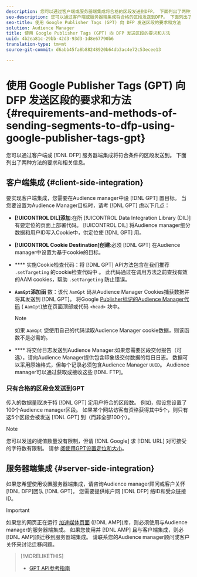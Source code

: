 ```yaml
---
description: 您可以通过客户端或服务器端集成将合格的区段发送到DFP。 下面列出了两种方法的要求和相关信息。
seo-description: 您可以通过客户端或服务器端集成将合格的区段发送到DFP。 下面列出了两种方法的要求和相关信息。
seo-title: 使用 Google Publisher Tags (GPT) 向 DFP 发送区段的要求和方法
solution: Audience Manager
title: 使用 Google Publisher Tags (GPT) 向 DFP 发送区段的要求和方法
uuid: 4b2ea81c-29bb-42d3-93d3-1d8e67790b6
translation-type: tm+mt
source-git-commit: d6abb45fa8b88248920b64db3ac4e72c53ecee13

---
```



# 使用 Google Publisher Tags (GPT) 向 DFP 发送区段的要求和方法{#requirements-and-methods-of-sending-segments-to-dfp-using-google-publisher-tags-gpt}

您可以通过客户端或 [!DNL DFP] 服务器端集成将符合条件的区段发送到。 下面列出了两种方法的要求和相关信息。

## 客户端集成 {#client-side-integration}

要实现客户端集成，您需要在Audience manager中设 [!DNL GPT] 置目标。 当您要设置为Audience Manager目标时，请考 [!DNL GPT] 虑以下几点：

* **[!UICONTROL DIL]添加**:在所 [!UICONTROL Data Integration Library (DIL)] 有要定位的页面上部署代码。 [!UICONTROL DIL] 将Audience manager细分数据和用户ID写入Cookie中，供定位使 [!DNL GPT] 用。

* **[!UICONTROL Cookie Destination]创建**:必须 [!DNL GPT] 在Audience manager中设置为基于cookie的目标。

* **** 实施Cookie检查代码：将 [!DNL GPT] API方法包含在我们推荐 `.setTargeting` 的cookie检查代码中 [](../../integration/gpt-aam-destination/gpt-aam-modify-api.md)。 此代码通过在调用方法之前查找有效的AAM cookies，帮助 `.setTargeting` 防止错误。

* **`AamGpt`添加函** 数：该代 `AamGpt` 码从Audience Manager Cookies捕获数据并将其发送到 [!DNL GPT]。 将Google [Publisher标记的Audience Manager代码](../../integration/gpt-aam-destination/gpt-aam-aamgpt-code.md) ( `AamGpt`)放在页面顶部或代码 `<head>` 块中。

   >[!NOTE]
   >
   >如果 `AamGpt` 您使用自己的代码读取Audience Manager cookie数据，则该函数不是必需的。

* **** 将交付日志发送到Audience Manager:如果您需要区段交付报告（可选），请向Audience Manager提供包含印象级交付数据的每日日志。 数据可以采用原始格式，但每个记录必须包含Audience Manager `UUID`。 Audience manager可以通过获取或接收这些 [!DNL FTP]。

### 只有合格的区段会发送到GPT

传入的数据量取决于特 [!DNL GPT] 定用户符合的区段数。 例如，假设您设置了100个Audience manager区段。 如果某个网站访客有资格获得其中5个，则只有这5个区段会被发送 [!DNL GPT] 到（而非全部100个）。

>[!NOTE]
>
>您可以发送的键值数量没有限制，但请 [!DNL Google] 求 [!DNL URL] 对可接受的字符数有限制。 请参 [阅使用GPT设置定位和大小](https://support.google.com/dfp_premium/bin/answer.py?hl=en&answer=1697712)。

## 服务器端集成 {#server-side-integration}

如果您希望使用设置服务器端集成，请咨询Audience manager顾问或客户关怀 [!DNL DFP]团队 [!DNL GPT]。 您需要提供帐户网 [!DNL DFP] 络ID和受众链接ID。

>[!IMPORTANT]
>
>如果您的网页正在运行 [加速媒体页面](https://www.ampproject.org/) ([!DNL AMP])库，则必须使用与Audience manager的服务器端集成。 如果您使用并 [!DNL AMP] 且与客户端集成，则必 [!DNL AMP]须迁移到服务器端集成。 请联系您的Audience manager顾问或客户关怀来讨论迁移问题。

>[!MORELIKETHIS]
>
>* [GPT API参考指南](https://support.google.com/dfp_premium/bin/answer.py?hl=en&answer=1650154)

